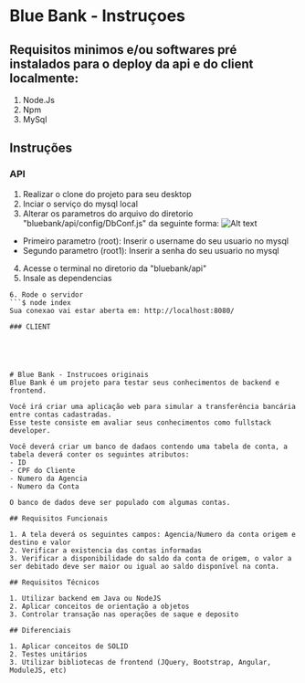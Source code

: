 # Blue Bank - Instruçoes

## Requisitos minimos e/ou softwares pré instalados para o deploy da api e do client localmente:
1. Node.Js
2. Npm
3. MySql 

## Instruções

### API
1. Realizar o clone do projeto para seu desktop
2. Inciar o serviço do mysql local
3. Alterar os parametros do arquivo do diretorio "bluebank/api/config/DbConf.js" da seguinte forma: 
![Alt text](db.jpg?raw=true "DbConf.js") 
- Primeiro parametro (root): Inserir o username do seu usuario no mysql
- Segundo parametro (root1): Inserir a senha do seu usuario no mysql 
4. Acesse o terminal no diretorio da "bluebank/api"
5. Insale as dependencias
```$ npm install
6. Rode o servidor
```$ node index
Sua conexao vai estar aberta em: http://localhost:8080/

### CLIENT





# Blue Bank - Instrucoes originais
Blue Bank é um projeto para testar seus conhecimentos de backend e frontend.

Você irá criar uma aplicação web para simular a transferência bancária entre contas cadastradas.
Esse teste consiste em avaliar seus conhecimentos como fullstack developer.

Você deverá criar um banco de dadaos contendo uma tabela de conta, a tabela deverá conter os seguintes atributos: 
- ID
- CPF do Cliente
- Numero da Agencia 
- Numero da Conta
	
O banco de dados deve ser populado com algumas contas.

## Requisitos Funcionais

1. A tela deverá os seguintes campos: Agencia/Numero da conta origem e destino e valor
2. Verificar a existencia das contas informadas
3. Verificar a disponibilidade do saldo da conta de origem, o valor a ser debitado deve ser maior ou igual ao saldo disponível na conta.

## Requisitos Técnicos

1. Utilizar backend em Java ou NodeJS
2. Aplicar conceitos de orientação a objetos
3. Controlar transação nas operações de saque e deposito

## Diferenciais

1. Aplicar conceitos de SOLID
2. Testes unitários
3. Utilizar bibliotecas de frontend (JQuery, Bootstrap, Angular, ModuleJS, etc)
